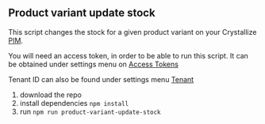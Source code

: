 ## Product variant update stock

This script changes the stock for a given product variant on your Crystallize [PIM](https://crystallize.com/product/product-information-management).

You will need an access token, in order to be able to run this script. It can be obtained under settings menu on [Access Tokens](https://pim.crystallize.com/settings/access-tokens)

Tenant ID can also be found under settings menu [Tenant](https://pim.crystallize.com/settings/tenant)

1. download the repo
2. install dependencies `npm install`
3. run `npm run product-variant-update-stock`
